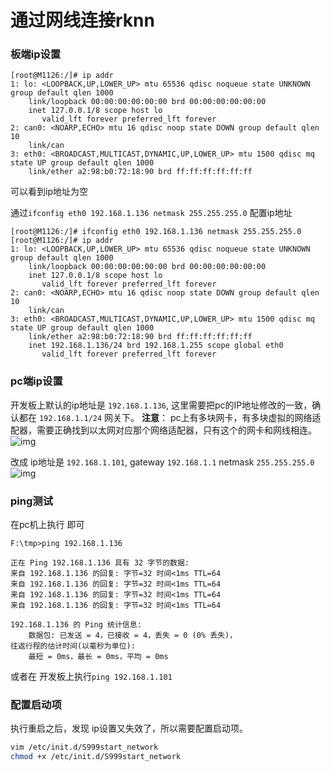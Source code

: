 # 通过网线连接rknn 


### 板端ip设置
```
[root@M1126:/]# ip addr
1: lo: <LOOPBACK,UP,LOWER_UP> mtu 65536 qdisc noqueue state UNKNOWN group default qlen 1000
    link/loopback 00:00:00:00:00:00 brd 00:00:00:00:00:00
    inet 127.0.0.1/8 scope host lo
       valid_lft forever preferred_lft forever
2: can0: <NOARP,ECHO> mtu 16 qdisc noop state DOWN group default qlen 10
    link/can
3: eth0: <BROADCAST,MULTICAST,DYNAMIC,UP,LOWER_UP> mtu 1500 qdisc mq state UP group default qlen 1000
    link/ether a2:98:b0:72:18:90 brd ff:ff:ff:ff:ff:ff
```
可以看到ip地址为空

通过`ifconfig eth0 192.168.1.136 netmask 255.255.255.0` 配置ip地址
```
[root@M1126:/]# ifconfig eth0 192.168.1.136 netmask 255.255.255.0
[root@M1126:/]# ip addr
1: lo: <LOOPBACK,UP,LOWER_UP> mtu 65536 qdisc noqueue state UNKNOWN group default qlen 1000
    link/loopback 00:00:00:00:00:00 brd 00:00:00:00:00:00
    inet 127.0.0.1/8 scope host lo
       valid_lft forever preferred_lft forever
2: can0: <NOARP,ECHO> mtu 16 qdisc noop state DOWN group default qlen 10
    link/can
3: eth0: <BROADCAST,MULTICAST,DYNAMIC,UP,LOWER_UP> mtu 1500 qdisc mq state UP group default qlen 1000
    link/ether a2:98:b0:72:18:90 brd ff:ff:ff:ff:ff:ff
    inet 192.168.1.136/24 brd 192.168.1.255 scope global eth0
       valid_lft forever preferred_lft forever
```

### pc端ip设置
开发板上默认的ip地址是 `192.168.1.136`, 这里需要把pc的IP地址修改的一致，确认都在 `192.168.1.1/24` 网关下。
**注意**： pc上有多块网卡，有多块虚拟的网络适配器，需要正确找到以太网对应那个网络适配器，只有这个的网卡和网线相连。
![img](./imgs/1.png)


改成 ip地址是 `192.168.1.101`, gateway `192.168.1.1`  netmask `255.255.255.0`
![img](./imgs/2.png)

### ping测试

在pc机上执行 即可
```
F:\tmp>ping 192.168.1.136

正在 Ping 192.168.1.136 具有 32 字节的数据:
来自 192.168.1.136 的回复: 字节=32 时间<1ms TTL=64
来自 192.168.1.136 的回复: 字节=32 时间<1ms TTL=64
来自 192.168.1.136 的回复: 字节=32 时间<1ms TTL=64
来自 192.168.1.136 的回复: 字节=32 时间<1ms TTL=64

192.168.1.136 的 Ping 统计信息:
    数据包: 已发送 = 4，已接收 = 4，丢失 = 0 (0% 丢失)，
往返行程的估计时间(以毫秒为单位):
    最短 = 0ms，最长 = 0ms，平均 = 0ms
```


或者在 开发板上执行`ping 192.168.1.101`


### 配置启动项

执行重启之后，发现 ip设置又失效了，所以需要配置启动项。

``` bash
vim /etc/init.d/S999start_network
chmod +x /etc/init.d/S999start_network

```